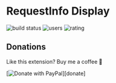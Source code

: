 # RequestInfo Display

![build status](https://img.shields.io/circleci/project/github/rpkamp/chrome-request-info-display.svg) ![users](https://img.shields.io/chrome-web-store/users/acjdjhebifgcpdfefkijjeejjckfahoi.svg?label=users) ![rating](https://img.shields.io/chrome-web-store/stars/acjdjhebifgcpdfefkijjeejjckfahoi.svg)

## Donations

Like this extension? Buy me a coffee 🙂

[![Donate with PayPal](https://www.paypalobjects.com/webstatic/mktg/logo/pp_cc_mark_37x23.jpg)][donate]
